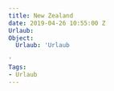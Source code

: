 ```yaml
---
title: New Zealand
date: 2019-04-26 10:55:00 Z
Urlaub: 
Object:
  Urlaub: 'Urlaub

'
Tags:
- Urlaub
---
```


